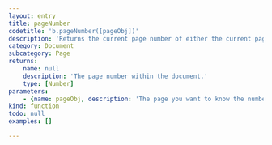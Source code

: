 ```yaml
---
layout: entry
title: pageNumber
codetitle: 'b.pageNumber([pageObj])'
description: 'Returns the current page number of either the current page or the given Page object.'
category: Document
subcategory: Page
returns:
    name: null
    description: 'The page number within the document.'
    type: [Number]
parameters:
    - {name: pageObj, description: 'The page you want to know the number of.', optional: true, type: [Page]}
kind: function
todo: null
examples: []

---
```

